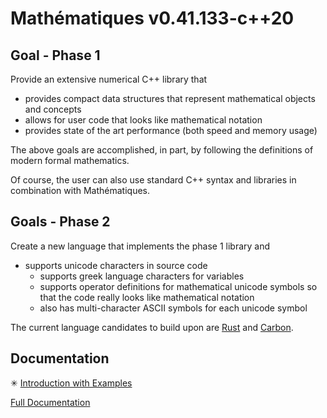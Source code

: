 

# Mathématiques v0.41.133-c++20


## Goal - Phase 1

Provide an extensive numerical C++ library that 
* provides compact data structures that represent mathematical objects and concepts
* allows for user code that looks like mathematical notation 
* provides state of the art performance (both speed and memory usage)

The above goals are accomplished, in part, by following the definitions of modern formal mathematics.

Of course, the user can also use standard C++ syntax and libraries in combination with Mathématiques.

## Goals - Phase 2

Create a new language that implements the phase 1 library and
* supports unicode characters in source code 
  + supports greek language characters for variables
  + supports operator definitions for mathematical unicode symbols so that the code really looks like mathematical notation
  + also has multi-character ASCII symbols for each unicode symbol

The current language candidates to build upon are [Rust](https://en.wikipedia.org/wiki/Rust_(programming_language)) and [Carbon](https://en.wikipedia.org/wiki/Carbon_(programming_language)).

## Documentation

✳ [Introduction with Examples](doc/intro/README.md)

[Full Documentation](doc/README.md)



